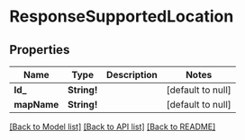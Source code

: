 # ResponseSupportedLocation

## Properties
Name | Type | Description | Notes
------------ | ------------- | ------------- | -------------
**Id_** | **String!** |  | [default to null]
**mapName** | **String!** |  | [default to null]

[[Back to Model list]](../README.md#documentation-for-models) [[Back to API list]](../README.md#documentation-for-api-endpoints) [[Back to README]](../README.md)


